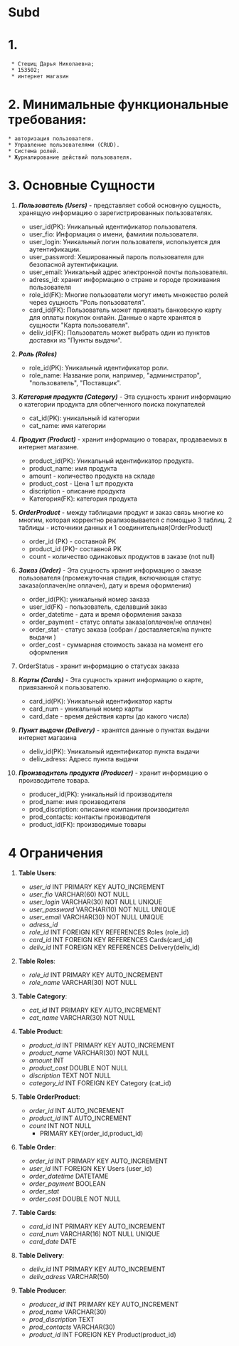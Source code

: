# Subd
# 1. 
     * Стешиц Дарья Николаевна;
     * 153502;
     * интернет магазин
# 2. Минимальные функциональные требования:
    * aвторизация пользователя.
    * Управление пользователями (CRUD).
    * Система ролей.
    * Журналирование действий пользователя.
# 3. Основные Сущности
1. ***Пользователь (Users)*** - представляет собой основную сущность, хранящую информацию о зарегистрированных пользователях.
    - user_id(PK): Уникальный идентификатор пользователя.
    - user_fio: Информация о имени, фамилии пользователя.
    - user_login: Уникальный логин пользователя, используется для аутентификации.
    - user_password: Хешированный пароль пользователя для безопасной аутентификации.
    - user_email: Уникальный адрес электронной почты пользователя.
    - adress_id: хранит информацию о стране и городе проживания пользователя
    - role_id(FK): Многие пользователи могут иметь множество ролей через сущность "Роль пользователя". 
    - card_id(FK): Пользователь может привязать банковскую карту для оплаты покупок онлайн. Данные о карте хранятся в сущности "Карта пользователя".
    - deliv_id(FK): Пользователь может выбрать один из пунктов доставки из "Пункты выдачи".
       
2. ***Роль (Roles)***
    - role_id(PK): Уникальный идентификатор роли.
    - role_name: Название роли, например, "администратор", "пользователь", "Поставщик".
       
3. ***Категория продукта (Category)*** - Эта сущность хранит информацию о категории продукта для облегченного поиска покупателей
    - cat_id(PK): уникальный id категории
    - cat_name: имя категории
      
4. ***Продукт (Product)*** - хранит информацию о товарах, продаваемых в интернет магазине.
    - product_id(PK): Уникальный идентификатор продукта.
    - product_name: имя продукта
    - amount - количество продукта на складе 
    - product_cost - Цена 1 шт продукта
    - discription - описание продукта
    - Категория(FK): категория продукта
          
5. ***OrderProduct*** - между таблицами продукт и заказ связь многие ко многим, которая корректно реализовывается с помощью 3 таблиц. 2 таблицы - источники данных и 1 соединительная(OrderProduct)
    - order_id (PK) - составной PK
    - product_id (PK)- составной PK
    - count - количество одинаковых продуктов в заказе (not null)
              
6. ***Заказ (Order)*** - Эта сущность хранит информацию о заказе пользователя (промежуточная стадия, включающая статус заказа(оплачен/не оплачен), дату и время оформления)
    - order_id(PK): уникальный номер заказа
    - user_id(FK) - пользователь, сделавший заказ
    - order_datetime - дата и время оформления заказа
    - order_payment - статус оплаты заказа(оплачен/не оплачен)
    - order_stat - статус заказа (собран / доставляется/на пункте выдачи )
    - order_cost - суммарная стоимость заказа на момент его оформления
        
7. OrderStatus - хранит информацию о статусах заказа
    
        
8. ***Карты (Cards)*** - Эта сущность хранит информацию о карте, привязанной к пользователю.
    - card_id(PK): Уникальный идентификатор карты
    - card_num - уникальный номер карты
    - card_date - время действия карты (до какого числа)

9. ***Пункт выдачи (Delivery)*** - хранятся данные о пунктах выдачи интернет магазина
    - deliv_id(PK): Уникальный идентификатор пункта выдачи
    - deliv_adress: Адресс пункта выдачи
      
10. ***Производитель продукта (Producer)*** - хранит информацию о производителе товара.
    - producer_id(PK): уникальный id производителя
    - prod_name: имя производителя
    - prod_discription: описание компании производителя
    - prod_contacts: контакты производителя
    - product_id(FK): производимые товары

# 4 Ограничения
1. **Table Users**:
   - *user_id* INT PRIMARY KEY AUTO_INCREMENT
   - *user_fio* VARCHAR(60) NOT NULL
   - *user_login* VARCHAR(30) NOT NULL UNIQUE
   - *user_password* VARCHAR(10) NOT NULL UNIQUE
   - *user_email* VARCHAR(30) NOT NULL UNIQUE
   - *adress_id*
   - *role_id* INT FOREIGN KEY REFERENCES Roles (role_id)
   - *card_id* INT FOREIGN KEY REFERENCES Cards(card_id)
   - *deliv_id* INT FOREIGN KEY REFERENCES Delivery(deliv_id)
     
2. **Table Roles**:
   - *role_id* INT PRIMARY KEY AUTO_INCREMENT
   - *role_name* VARCHAR(30) NOT NULL
     
3. **Table Category**:
    - *cat_id* INT PRIMARY KEY AUTO_INCREMENT
    - *cat_name* VARCHAR(30) NOT NULL
      
4. **Table Product**:
   - *product_id* INT PRIMARY KEY AUTO_INCREMENT
   - *product_name* VARCHAR(30) NOT NULL
   - *amount* INT  
   - *product_cost* DOUBLE NOT NULL
   - *discription* TEXT NOT NULL
   - *category_id* INT FOREIGN KEY Category (cat_id)
     
5. **Table OrderProduct**:
   - *order_id* INT AUTO_INCREMENT
   - *product_id* INT AUTO_INCREMENT
   - *count* INT NOT NULL
     - PRIMARY KEY(order_id,product_id)
     
6. **Table Order**:
   - *order_id* INT PRIMARY KEY AUTO_INCREMENT
   - *user_id* INT FOREIGN KEY Users (user_id)
   - *order_datetime* DATETAME 
   - *order_payment* BOOLEAN
   - *order_stat* 
   - *order_cost* DOUBLE NOT NULL
     
7. **Table Cards**:
   - *card_id* INT PRIMARY KEY AUTO_INCREMENT
   - *card_num* VARCHAR(16) NOT NULL UNIQUE
   - *card_date* DATE
     
8. **Table Delivery**:
   - *deliv_id* INT PRIMARY KEY AUTO_INCREMENT
   - *deliv_adress* VARCHAR(50)
     
9. **Table Producer**:
   - *producer_id* INT PRIMARY KEY AUTO_INCREMENT
   - *prod_name* VARCHAR(30)
   - *prod_discription* TEXT
   - *prod_contacts* VARCHAR(30)
   - *product_id* INT FOREIGN KEY Product(product_id)
   
       
